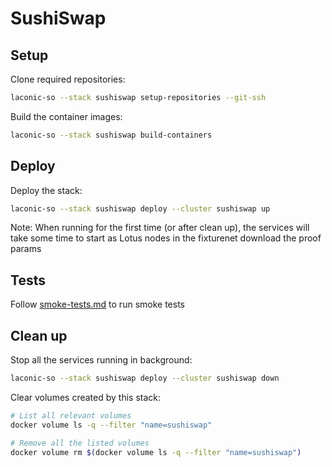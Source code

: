 # SushiSwap

## Setup

Clone required repositories:

```bash
laconic-so --stack sushiswap setup-repositories --git-ssh
```

Build the container images:

```bash
laconic-so --stack sushiswap build-containers
```

## Deploy

Deploy the stack:

```bash
laconic-so --stack sushiswap deploy --cluster sushiswap up
```

Note: When running for the first time (or after clean up), the services will take some time to start as Lotus nodes in the fixturenet download the proof params

## Tests

Follow [smoke-tests.md](./smoke-tests.md) to run smoke tests

## Clean up

Stop all the services running in background:

```bash
laconic-so --stack sushiswap deploy --cluster sushiswap down
```

Clear volumes created by this stack:

```bash
# List all relevant volumes
docker volume ls -q --filter "name=sushiswap"

# Remove all the listed volumes
docker volume rm $(docker volume ls -q --filter "name=sushiswap")
```
